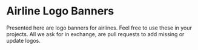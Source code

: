 # Airline Logo Banners

Presented here are logo banners for airlines. Feel free to use these in your projects. All we ask for in exchange, are pull requests to add missing or update logos.

